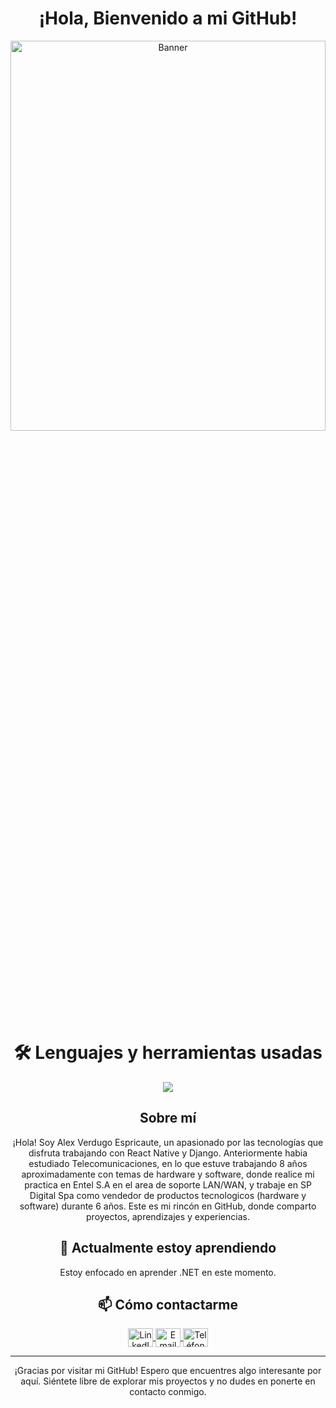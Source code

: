 

<div align="center">
  <h1>¡Hola, Bienvenido a mi GitHub! </h1>
</div>

<div align="center">
  <img  width="100%" height="40%" src="https://i.imgur.com/DrA1tNi.png" alt="Banner">
</div>

<div align="center">
<h1 style=""><strong>🛠 Lenguajes y herramientas usadas</strong></h1>
<img src="https://skillicons.dev/icons?i=azure,github,mongodb,spring,django,python,git,html,css,js,react,nodejs,mysql,tailwind,bootstrap,vscode&perline=10" />
</div>

<div align="center">
  <h2><strong>Sobre mí</strong></h2>
</div>

<p align="center">¡Hola! Soy Alex Verdugo Espricaute, un apasionado por las tecnologías que disfruta trabajando con React Native y Django. Anteriormente habia estudiado Telecomunicaciones, en lo que estuve trabajando 8 años aproximadamente con temas de hardware y software, donde realice mi practica en Entel S.A en el area de soporte LAN/WAN, y trabaje en SP Digital Spa como vendedor de productos tecnologicos (hardware y software) durante 6 años.
Este es mi rincón en GitHub, donde comparto proyectos, aprendizajes y experiencias.</p>

<div align="center">
  <h2><strong>🌱 Actualmente estoy aprendiendo</strong></h2>
</div>

<p align="center">Estoy enfocado en aprender .NET en este momento.</p>

<div align="center">
  <h2><strong>📫 Cómo contactarme</strong></h2>
</div>

<div align="center">
  <a href="https://www.linkedin.com/in/alex-verdugo-570647a9/" target="_blank">
    <img align="center" src="https://raw.githubusercontent.com/rahuldkjain/github-profile-readme-generator/master/src/images/icons/Social/linked-in-alt.svg" alt="LinkedIn" height="30" width="40"/>
  </a>
  <a href="mailto:alex.verdugo.-@hotmail.com" target="_blank">
    <img align="center" src="https://i.imgur.com/iSPAiZZ.jpg" alt="Email" height="30" width="40"/>
  </a> 
  <a href="https://wa.me/56942079787">
    <img align="center" src="https://i.imgur.com/l7BVMd5.png" alt="Teléfono" height="30" width="40"/>
  </a>
</div>


---

<div align="center">
  ¡Gracias por visitar mi GitHub! Espero que encuentres algo interesante por aquí. Siéntete libre de explorar mis proyectos y no dudes en ponerte en contacto conmigo.
</div>
